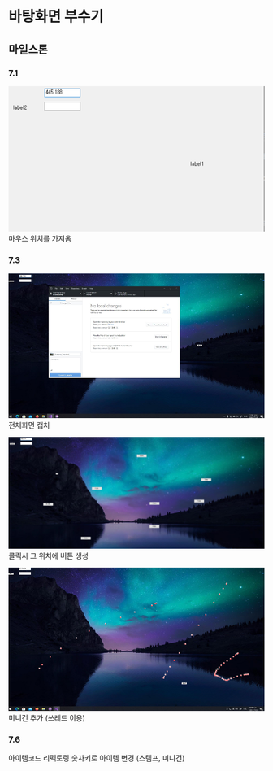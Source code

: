 # 바탕화면 부수기

## 마일스톤

### 7.1 
![GetMousePosition](Image1.PNG)  
마우스 위치를 가져옴

### 7.3
![fullscreen capture](fullscreen.PNG)  
전체화면 캡처

![add btn](addbtn.PNG)  
클릭시 그 위치에 버튼 생성

![miniGun](minigun.PNG)    
미니건 추가  (쓰레드 이용)

### 7.6  
아이템코드 리펙토링
숫자키로 아이템 변경 
(스템프, 미니건)  
